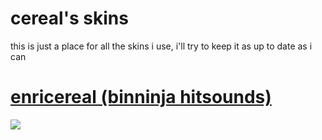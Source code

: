 # cereal's skins
this is just a place for all the skins i use, i'll try to keep it as up to date as i can

#

# [enricereal (binninja hitsounds)](https://github.com/seereel/cereal-osu-skins/releases/download/v1/enricereal.osk)
[![](https://files.catbox.moe/dw3exx.jpg)](https://github.com/seereel/cereal-osu-skins/releases/download/v1/enricereal.osk)

